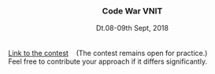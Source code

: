 <center><h3>Code War VNIT</h3></center>
<center>Dt.08-09th Sept, 2018</center>
<br /><br />
<a href="https://www.hackerearth.com/code_war_vnit/" target="__blank">Link to the contest</a>
&nbsp;&nbsp;
(The contest remains open for practice.)<br />
Feel free to contribute your approach if it differs significantly.<br />
